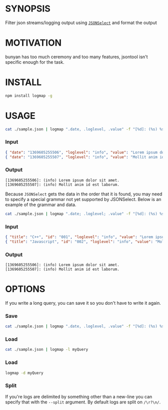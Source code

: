# SYNOPSIS
Filter json streams/logging output using [`JSONSelect`][0] and format the output

# MOTIVATION
bunyan has too much ceremony and too many features, jsontool isn't specific 
enough for the task.

# INSTALL
```bash
npm install logmap -g
```

# USAGE
```bash
cat ./sample.json | logmap ".date, .loglevel, .value" -f "[%d]: (%s) %s"
```

### Input
```json
{ "date": "1369605255506", "loglevel": "info", "value": "Lorem ipsum dolor sit amet.", "title": "C++", "id": "001" }
{ "date": "1369605255507", "loglevel": "info", "value": "Mollit anim id est laborum.", "title": "Javascript", "id": "002" }
```

### Output
```
[1369605255506]: (info) Lorem ipsum dolor sit amet.
[1369605255507]: (info) Mollit anim id est laborum.
```

Because `JSONSelect` gets the data in the order that it is found, you may need 
to specify a special grammar not yet supported by JSONSelect. Below is an 
example of the grammar and data.
```bash
cat ./sample.json | logmap ".date; .loglevel; .value" -f "[%d]: (%s) %s"
```

### Input
```json
{ "title": "C++", "id": "001", "loglevel": "info", "value": "Lorem ipsum dolor sit amet.", "date": "1369605255506" }
{ "title": "Javascript", "id": "002", "loglevel": "info", "value": "Mollit anim id est laborum.", "date": "1369605255507" }
```

### Output
```
[1369605255506]: (info) Lorem ipsum dolor sit amet.
[1369605255507]: (info) Mollit anim id est laborum.
```

# OPTIONS
If you write a long query, you can save it so you don't have to write it again.

### Save
```bash
cat ./sample.json | logmap ".date, .loglevel, .value" -f "[%d]: (%s) %s" -s myQuery
```

### Load
```bash
cat ./sample.json | logmap -l myQuery
```

### Load
```bash
logmap -d myQuery
```

### Split
If you're logs are delimited by something other than a new-line you can specify
that with the `--split` argument. By default logs are split on `/\r?\n/`.

[0]:http://jsonselect.org/#tryit

